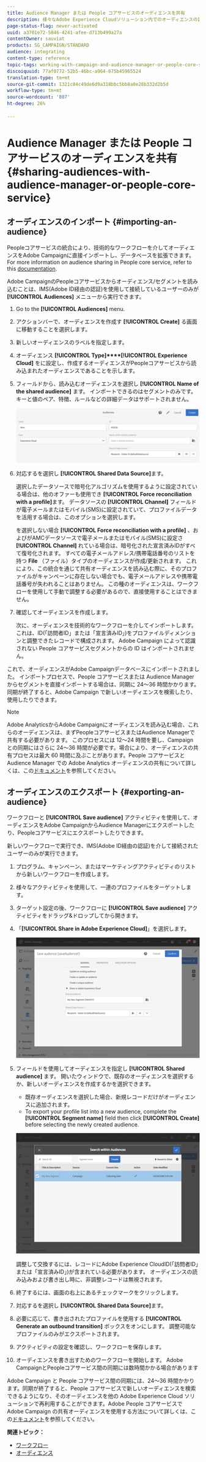 ```yaml
---
title: Audience Manager または People コアサービスのオーディエンスを共有
description: 様々なAdobe Experience Cloudソリューション内でのオーディエンスの読み込みまたは書き出し方法を説明します。
page-status-flag: never-activated
uuid: a3701e72-5846-4241-afee-d713b499a27a
contentOwner: sauviat
products: SG_CAMPAIGN/STANDARD
audience: integrating
content-type: reference
topic-tags: working-with-campaign-and-audience-manager-or-people-core-service
discoiquuid: 77af0772-52b5-46bc-a964-675b45965524
translation-type: tm+mt
source-git-commit: 1321c84c49de6d9a318bbc5bb8a0e28b332d2b5d
workflow-type: tm+mt
source-wordcount: '807'
ht-degree: 26%

---
```



# Audience Manager または People コアサービスのオーディエンスを共有{#sharing-audiences-with-audience-manager-or-people-core-service}

## オーディエンスのインポート {#importing-an-audience}

Peopleコアサービスの統合により、技術的なワークフローを介してオーディエンスをAdobe Campaignに直接インポートし、データベースを拡張できます。 For more information on audience sharing in People core service, refer to this [documentation](https://docs.adobe.com/content/help/en/analytics/components/segmentation/segmentation-workflow/seg-publish.html).

Adobe CampaignのPeopleコアサービスからオーディエンス/セグメントを読み込むことは、IMS(Adobe ID経由の認証)を使用して接続しているユーザーのみが **[!UICONTROL Audiences]** メニューから実行できます。

1. Go to the **[!UICONTROL Audiences]** menu.
1. アクションバーで、オーディエンスを作成す **[!UICONTROL Create]** る画面に移動することを選択します。
1. 新しいオーディエンスのラベルを指定します。
1. オーディエンス **[!UICONTROL Type]****[!UICONTROL Experience Cloud]** をに設定し、作成するオーディエンスがPeopleコアサービスから読み込まれたオーディエンスであることを示します。
1. フィールドから、読み込むオーディエンスを選択し **[!UICONTROL Name of the shared audience]** ます。 インポートできるのはセグメントのみです。キーと値のペア、特徴、ルールなどの詳細データはサポートされません。

   ![](assets/aam_import_audience.png)

1. 対応するを選択し **[!UICONTROL Shared Data Source]**&#x200B;ます。

   選択したデータソースで暗号化アルゴリズムを使用するように設定されている場合は、他のオファーも使用でき **[!UICONTROL Force reconciliation with a profile]**&#x200B;ます。 データソースの **[!UICONTROL Channel]** フィールドが電子メールまたはモバイル(SMS)に設定されていて、プロファイルデータを活用する場合は、このオプションを選択します。

   を選択しない場合 **[!UICONTROL Force reconciliation with a profile]** 、およびがAMCデータソースで電子メールまたはモバイル(SMS)に設定さ **[!UICONTROL Channel]** れている場合は、暗号化された宣言済みIDがすべて復号化されます。 すべての電子メールアドレス/携帯電話番号のリストを持つ **File** （ファイル）タイプのオーディエンスが作成/更新されます。 これにより、この統合を通じて共有オーディエンスを読み込む際に、そのプロファイルがキャンペーンに存在しない場合でも、電子メールアドレスや携帯電話番号が失われることはありません。 この種のオーディエンスは、ワークフローを使用して手動で調整する必要があるので、直接使用することはできません。

1. 確認してオーディエンスを作成します。

   次に、オーディエンスを技術的なワークフローを介してインポートします。 これは、ID(「訪問者ID」または「宣言済みID」)をプロファイルディメンションと調整できたレコードで構成されます。 Adobe Campaign によって認識されない People コアサービスセグメントからの ID はインポートされません。

これで、オーディエンスがAdobe Campaignデータベースにインポートされました。 インポートプロセスで、People コアサービスまたは Audience Manager からセグメントを直接インポートする場合は、同期に 24～36 時間かかります。同期が終了すると、Adobe Campaign で新しいオーディエンスを検索したり、使用したりできます。

>[!NOTE]
>
>Adobe AnalyticsからAdobe Campaignにオーディエンスを読み込む場合、これらのオーディエンスは、まずPeopleコアサービスまたはAudience Managerで共有する必要があります。 このプロセスには 12～24 時間を要し、Campaign との同期にはさらに 24～36 時間が必要です。場合により、オーディエンスの共有プロセスは最大 60 時間に及ぶことがあります。People コアサービスと Audience Manager での Adobe Analytics オーディエンスの共有について詳しくは、この[ドキュメント](https://docs.adobe.com/content/help/en/analytics/components/segmentation/segmentation-workflow/seg-publish.html)を参照してください。

## オーディエンスのエクスポート {#exporting-an-audience}

ワークフローと **[!UICONTROL Save audience]** アクティビティを使用して、オーディエンスをAdobe CampaignからAudience Managerにエクスポートしたり、Peopleコアサービスにエクスポートしたりできます。

新しいワークフローで実行でき、IMS(Adobe ID経由の認証)を介して接続されたユーザーのみが実行できます。

1. プログラム、キャンペーン、またはマーケティングアクティビティのリストから新しいワークフローを作成します。
1. 様々なアクティビティを使用して、一連のプロファイルをターゲットします。
1. ターゲット設定の後、ワークフローに **[!UICONTROL Save audience]** アクティビティをドラッグ&amp;ドロップしてから開きます。
1. 「**[!UICONTROL Share in Adobe Experience Cloud]**」を選択します。

   ![](assets/aam_save_audience_activity.png)

1. フィールドを使用してオーディエンスを指定し **[!UICONTROL Shared audience]** ます。 開いたウィンドウで、既存のオーディエンスを選択するか、新しいオーディエンスを作成するかを選択できます。

   * 既存オーディエンスを選択した場合、新規レコードだけがオーディエンスに追加されます。
   * To export your profile list into a new audience, complete the **[!UICONTROL Segment name]** field then click **[!UICONTROL Create]** before selecting the newly created audience.

   ![](assets/aam_save_audience_segment_picker.png)

   調整して交換するには、レコードにAdobe Experience CloudID(「訪問者ID」または「宣言済みID」)が含まれている必要があります。 オーディエンスの読み込みおよび書き出し時に、非調整レコードは無視されます。

1. 終了するには、画面の右上にあるチェックマークをクリックします。
1. 対応するを選択し **[!UICONTROL Shared Data Source]**&#x200B;ます。
1. 必要に応じて、書き出されたプロファイルを使用する **[!UICONTROL Generate an outbound transition]** ボックスをオンにします。 調整可能なプロファイルのみがエクスポートされます。
1. アクティビティの設定を確認し、ワークフローを保存します。
1. オーディエンスを書き出すためのワークフローを開始します。 Adobe CampaignとPeopleコアサービス間の同期には数時間かかる場合があります

Adobe Campaign と People コアサービス間の同期には、24～36 時間かかります。同期が終了すると、People コアサービスで新しいオーディエンスを検索できるようになり、そのオーディエンスを他の Adobe Experience Cloud ソリューションで再利用することができます。Adobe People コアサービスで Adobe Campaign の共有オーディエンスを使用する方法について詳しくは、この[ドキュメント](https://docs.adobe.com/content/help/en/core-services/interface/audiences/t-audience-create.html)を参照してください。

**関連トピック：**

* [ワークフロー](../../automating/using/get-started-workflows.md)
* [オーディエンス](../../audiences/using/about-audiences.md)

